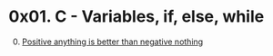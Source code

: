 # 0x01. C - Variables, if, else, while

0. [Positive anything is better than negative nothing](./0-positive_or_negative.c) 

